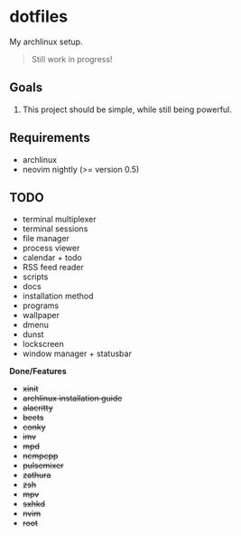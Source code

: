 # dotfiles

My archlinux setup.

> Still work in progress!

## Goals

1. This project should be simple, while still being powerful.

## Requirements

* archlinux
* neovim nightly (>= version 0.5)

## TODO

* terminal multiplexer
* terminal sessions
* file manager
* process viewer
* calendar + todo
* RSS feed reader
* scripts
* docs
* installation method
* programs
* wallpaper
* dmenu
* dunst
* lockscreen
* window manager + statusbar

**Done/Features**

* ~~xinit~~
* ~~archlinux installation guide~~
* ~~alacritty~~
* ~~beets~~
* ~~conky~~
* ~~imv~~
* ~~mpd~~
* ~~ncmpcpp~~
* ~~pulsemixer~~
* ~~zathura~~
* ~~zsh~~
* ~~mpv~~
* ~~sxhkd~~
* ~~nvim~~
* ~~root~~
